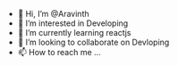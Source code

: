- 👋 Hi, I’m @Aravinth
- 👀 I’m interested in Developing
- 🌱 I’m currently learning reactjs
- 💞️ I’m looking to collaborate on Devloping
- 📫 How to reach me ...

<!---
Aravinth2612/Aravinth2612 is a ✨ special ✨ repository because its `README.md` (this file) appears on your GitHub profile.
You can click the Preview link to take a look at your changes.
--->
